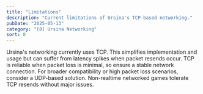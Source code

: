 ```yaml
---
title: "Limitations"
description: "Current limitations of Ursina's TCP-based networking."
pubDate: "2025-05-13"
category: "[8] Ursina Networking"
sort: 0
---
```


Ursina's networking currently uses TCP. This simplifies implementation and usage but can suffer from latency spikes when packet resends occur. TCP is reliable when packet loss is minimal, so ensure a stable network connection. For broader compatibility or high packet loss scenarios, consider a UDP-based solution. Non-realtime networked games tolerate TCP resends without major issues.

